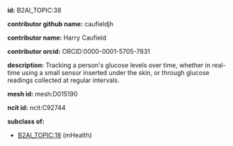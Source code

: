 **id:** B2AI_TOPIC:38

**contributor github name:** caufieldjh

**contributor name:** Harry Caufield

**contributor orcid:** ORCID:0000-0001-5705-7831

**description:** Tracking a person's glucose levels over time, whether in real-time using a small sensor inserted under the skin, or through glucose readings collected at regular intervals.

**mesh id:** mesh:D015190

**ncit id:** ncit:C92744

**subclass of:**

- [B2AI_TOPIC:18](../topics/mHealth.markdown) (mHealth)
